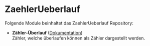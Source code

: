 # ZaehlerUeberlauf

Folgende Module beinhaltet das ZaehlerUeberlauf Repository:

- __Zähler-Überlauf__ ([Dokumentation](ZaehlerUeberlauf))  
	Zähler, welche überlaufen können als Zähler dargestellt werden.
